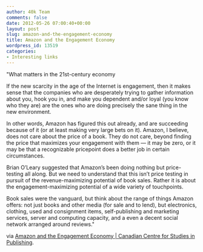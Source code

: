 ```yaml
---
author: 40k Team
comments: false
date: 2012-05-26 07:00:40+00:00
layout: post
slug: amazon-and-the-engagement-economy
title: Amazon and the Engagement Economy
wordpress_id: 13519
categories:
- Interesting links
---
```


"What matters in the 21st-century economy

If the new scarcity in the age of the Internet is engagement, then it makes sense that the companies who are desperately trying to gather information about you, hook you in, and make you dependent and/or loyal (you know who they are) are the ones who are doing precisely the sane thing in the new environment.

In other words, Amazon has figured this out already, and are succeeding because of it (or at least making very large bets on it). Amazon, I believe, does not care about the price of a book. They do not care, beyond finding the price that maximizes your engagement with them — it may be zero, or it may be that a recognizable pricepoint does a better job in certain circumstances.

Brian O’Leary suggested that Amazon’s been doing nothing but price-testing all along. But we need to understand that this isn’t price testing in pursuit of the revenue-maximizing potential of book sales. Rather it is about the engagement-maximizing potential of a wide variety of touchpoints.

Book sales were the vanguard, but think about the range of things Amazon offers: not just books and other media (for sale and to lend), but electronics, clothing, used and consignment items, self-publishing and marketing services, server and computing capacity, and a even a decent social network arranged around reviews."

via [Amazon and the Engagement Economy | Canadian Centre for Studies in Publishing](http://tkbr.ccsp.sfu.ca/tkbr/amazon-and-the-engagement-economy/).
